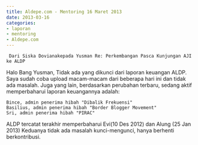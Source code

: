 ```yaml
---
title: Aldepe.com - Mentoring 16 Maret 2013
date: 2013-03-16
categories:
- laporan
- mentoring
- Aldepe.com
---
```


     Dari Siska Dovianakepada Yusman Re: Perkembangan Pasca Kunjungan AJI ke ALDP

Halo Bang Yusman, Tidak ada yang dikunci dari laporan keuangan ALDP. Saya sudah coba upload macam-macam dari beberapa hari ini dan tidak ada masalah. Juga yang lain, berdasarkan perubahan terbaru, sedang aktif memperbaharui laporan keuangannya adalah:

    Bince, admin penerima hibah "Dibalik Frekuensi"
    Basilius, admin penerima hibah "Border Blogger Movement"
    Sri, admin penerima hibah "PIRAC"

ALDP tercatat terakhir memperbaharui Evi(10 Des 2012) dan Alung (25 Jan 2013)
Keduanya tidak ada masalah kunci-mengunci, hanya berhenti berkontribusi. 
